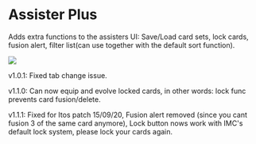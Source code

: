 # Assister Plus

Adds extra functions to the assisters UI: Save/Load card sets, lock cards, fusion alert, filter list(can use together with the default sort function).

![](https://i.imgur.com/T1ZTRO1.jpg)

v1.0.1: Fixed tab change issue.

v1.1.0: Can now equip and evolve locked cards, in other words: lock func prevents card fusion/delete.

v1.1.1: Fixed for Itos patch 15/09/20, Fusion alert removed (since you cant fusion 3 of the same card anymore), Lock button nows work with IMC's default lock system, please lock your cards again.
